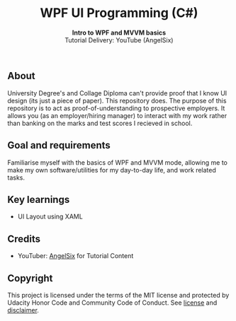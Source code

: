 <!-- <div align="center"><img src="app/src/main/res/mipmap-xhdpi/ic_launcher.png"></div> -->
<h1 align="center">WPF UI Programming (C#)</h1>
<p align="center"><strong>Intro to WPF and MVVM basics</strong>
<br>Tutorial Delivery: YouTube (AngelSix)</p>
<br/>

<!-- <div align="center"><img src="demo.gif"></img></div> -->
<h2>About</h2>
University Degree's and Collage Diploma can't provide proof that I know UI design (its just a piece of paper). This repository does. The purpose of this repository is to act as proof-of-understanding to prospective employers. It allows you (as an employer/hiring manager) to interact with my work rather than banking on the marks and test scores I recieved in school. 

<h2>Goal and requirements</h2>
Familiarise myself with the basics of WPF and MVVM mode, allowing me to make my own software/utilities for my day-to-day life, and work related tasks.

<h2>Key learnings</h2>

- UI Layout using XAML


<h2>Credits</h2>

- YouTuber: <a href="https://www.youtube.com/channel/UCJ3AxeCHGPZkMi3kRfCuiHw" target="_blank">AngelSix</a> for Tutorial Content

<h2>Copyright</h2>
This project is licensed under the terms of the MIT license and protected by Udacity Honor Code and Community Code of Conduct. See <a href="LICENSE.md">license</a> and <a href="LICENSE.DISCLAIMER.md">disclaimer</a>.